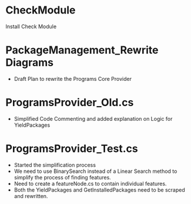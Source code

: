 # CheckModule
Install Check Module

# PackageManagement_Rewrite Diagrams
* Draft Plan to rewrite the Programs Core Provider

# ProgramsProvider_Old.cs
* Simplified Code Commenting and added explanation on Logic for YieldPackages

# ProgramsProvider_Test.cs
* Started the simplification process
* We need to use BinarySearch instead of a Linear Search method to simplify the process of finding features.
* Need to create a featureNode.cs to contain individual features.
* Both the YieldPackages and GetInstalledPackages need to be scraped and rewritten.
